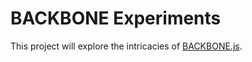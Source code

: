 BACKBONE Experiments
====================

This project will explore the intricacies of [BACKBONE.js](http://backbonejs.org/ "The backbone.js website").